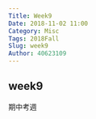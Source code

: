 ```yaml
---
Title: Week9
Date: 2018-11-02 11:00
Category: Misc
Tags: 2018Fall
Slug: week9
Author: 40623109
---
```



<!-- PELICAN_END_SUMMARY -->

week9
----

期中考週